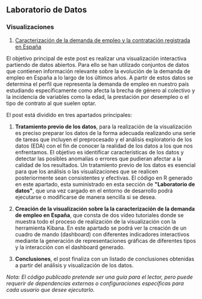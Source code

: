 ## Laboratorio de Datos

### Visualizaciones

1. [Caracterización de la demanda de empleo y la contratación registrada en España](https://datos.gob.es/es/documentacion/caracterizacion-de-la-demanda-de-empleo-y-contratacion-registrada-en-espana)

El objetivo principal de este post es realizar una visualización interactiva partiendo de datos abiertos. Para ello se han utilizado conjuntos de datos que contienen información relevante sobre la evolución de la demanda de empleo en España a lo largo de los últimos años. A partir de estos datos se determina el perfil que representa la demanda de empleo en nuestro país estudiando específicamente como afecta la brecha de género al colectivo y la incidencia de variables como la edad, la prestación por desempleo o el tipo de contrato al que suelen optar. 

El post está dividido en tres apartados principales: 

 1. **Tratamiento previo de los datos**, para la realización de la visualización es preciso preparar los datos de la forma adecuada realizando una serie de tareas que incluyen el preprocesado y el análisis exploratorio de los datos (EDA) con el fin de conocer la realidad de los datos a los que nos enfrentamos. El objetivo es identificar características de los datos y detectar las posibles anomalías o errores que pudieran afectar a la calidad de los resultados. Un tratamiento previo de los datos es esencial para que los análisis o las visualizaciones que se realicen posteriormente sean consistentes y efectivas.
El código en R generado en este apartado, esta suministrado en esta sección de **"Laboratorio de datos"**, que una vez cargado en el entorno de desarrollo podrá ejecutarse o modificarse de manera sencilla si se desea. 
 
 2. **Creación de la visualización sobre la la caracterización de la demanda de empleo en España**, que consta de dos vídeo tutoriales donde se muestra todo el proceso de realización de la visualización con la herramienta Kibana. En este apartado se podrá ver la creación de un cuadro de mando (dashboard) con diferentes indicadores interactivos mediante la generación de representaciones gráficas de diferentes tipos y la interacción con el dashboard generado. 

3. **Conclusiones**, el post finaliza con un listado de conclusiones obtenidas a partir del análisis y visualización de los datos. 

*Nota: El código publicado pretende ser una guía para el lector, pero puede requerir de dependencias externas o configuraciones específicas para cada usuario que desee ejecutarlo.*
